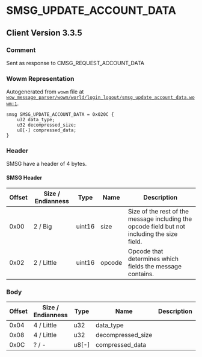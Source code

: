 # SMSG_UPDATE_ACCOUNT_DATA

## Client Version 3.3.5

### Comment

Sent as response to CMSG_REQUEST_ACCOUNT_DATA

### Wowm Representation

Autogenerated from `wowm` file at [`wow_message_parser/wowm/world/login_logout/smsg_update_account_data.wowm:1`](https://github.com/gtker/wow_messages/tree/main/wow_message_parser/wowm/world/login_logout/smsg_update_account_data.wowm#L1).
```rust,ignore
smsg SMSG_UPDATE_ACCOUNT_DATA = 0x020C {
    u32 data_type;
    u32 decompressed_size;
    u8[-] compressed_data;
}
```
### Header

SMSG have a header of 4 bytes.

#### SMSG Header

| Offset | Size / Endianness | Type   | Name   | Description |
| ------ | ----------------- | ------ | ------ | ----------- |
| 0x00   | 2 / Big           | uint16 | size   | Size of the rest of the message including the opcode field but not including the size field.|
| 0x02   | 2 / Little        | uint16 | opcode | Opcode that determines which fields the message contains.|

### Body

| Offset | Size / Endianness | Type | Name | Description | Comment |
| ------ | ----------------- | ---- | ---- | ----------- | ------- |
| 0x04 | 4 / Little | u32 | data_type |  |  |
| 0x08 | 4 / Little | u32 | decompressed_size |  |  |
| 0x0C | ? / - | u8[-] | compressed_data |  |  |


